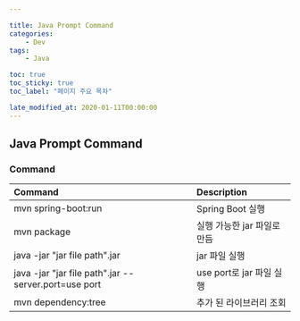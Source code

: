 ```yaml
---

title: Java Prompt Command
categories: 
    - Dev
tags: 
    - Java

toc: true
toc_sticky: true
toc_label: "페이지 주요 목차"

late_modified_at: 2020-01-11T00:00:00
---
```


## Java Prompt Command ##

### Command ###

| Command | Description |
| :------ | :---------- |
| mvn spring-boot:run | Spring Boot 실행 |
| mvn package | 실행 가능한 jar 파일로 만듬 |
| java -jar "jar file path".jar | jar 파일 실행 |
| java -jar "jar file path".jar --server.port=use port | use port로 jar 파일 실행 |
| mvn dependency:tree | 추가 된 라이브러리 조회 |
